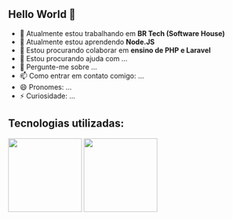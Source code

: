 ## Hello World 👋

- 🔭 Atualmente estou trabalhando em **BR Tech (Software House)**
- 🌱 Atualmente estou aprendendo **Node.JS**
- 👯 Estou procurando colaborar em **ensino de PHP e Laravel**
- 🤔 Estou procurando ajuda com ...
- 💬 Pergunte-me sobre ...
- 📫 Como entrar em contato comigo: ...
- 😄 Pronomes: ...
- ⚡ Curiosidade: ...

## Tecnologias utilizadas:
<img src="https://cdn.jsdelivr.net/gh/devicons/devicon/icons/php/php-original.svg" width="150px"/> <img src="https://cdn.jsdelivr.net/gh/devicons/devicon/icons/laravel/laravel-plain.svg" width="150px"/>
          

